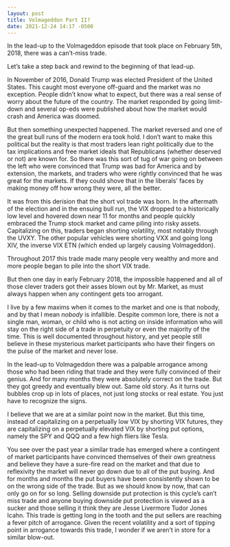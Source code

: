 ```yaml
---
layout: post
title: Volmageddon Part II?
date: 2021-12-24 14:17 -0500
---
```


In the lead-up to the Volmageddon episode that took place on February 5th, 2018, there was a can’t-miss trade.

Let’s take a step back and rewind to the beginning of that lead-up.

In November of 2016, Donald Trump was elected President of the United States. This caught most everyone off-guard and the market was no exception. People didn’t know what to expect, but there was a real sense of worry about the future of the country. The market responded by going limit-down and several op-eds were published about how the market would crash and America was doomed.

But then something unexpected happened. The market reversed and one of the great bull runs of the modern era took hold. I don’t want to make this political but the reality is that most traders lean right politically due to the tax implications and free market ideals that Republicans (whether deserved or not) are known for. So there was this sort of tug of war going on between the left who were convinced that Trump was bad for America and by extension, the markets, and traders who were rightly convinced that he was great for the markets. If they could shove that in the liberals’ faces by making money off how wrong they were, all the better.

It was from this derision that the short vol trade was born. In the aftermath of the election and in the ensuing bull run, the VIX dropped to a historically low level and hovered down near 11 for months and people quickly embraced the Trump stock market and came piling into risky assets. Capitalizing on this, traders began shorting volatility, most notably through the UVXY. The other popular vehicles were shorting VXX and going long XIV, the inverse VIX ETN (which ended up largely causing Volmageddon).

Throughout 2017 this trade made many people very wealthy and more and more people began to pile into the short VIX trade.

But then one day in early February 2018, the impossible happened and all of those clever traders got their asses blown out by Mr. Market, as must always happen when any contingent gets too arrogant.

I live by a few maxims when it comes to the market and one is that nobody, and by that I mean <i>nobody</i> is infallible. Despite common lore, there is not a single man, woman, or child who is not acting on inside information who will stay on the right side of a trade in perpetuity or even the majority of the time. This is well documented throughout history, and yet people still believe in these mysterious market participants who have their fingers on the pulse of the market and never lose.

In the lead-up to Volmageddon there was a palpable arrogance among those who had been riding that trade and they were fully convinced of their genius. And for many months they were absolutely correct on the trade. But they got greedy and eventually blew out. Same old story. As it turns out bubbles crop up in lots of places, not just long stocks or real estate. You just have to recognize the signs.

I believe that we are at a similar point now in the market. But this time, instead of capitalizing on a perpetually low VIX by shorting VIX futures, they are capitalizing on a perpetually elevated VIX by shorting put options, namely the SPY and QQQ and a few high fliers like Tesla.

You see over the past year a similar trade has emerged where a contingent of market participants have convinced themselves of their own greatness and believe they have a sure-fire read on the market and that due to reflexivity the market will never go down due to all of the put buying. And for months and months the put buyers have been consistently shown to be on the wrong side of the trade. But as we should know by now, that can only go on for so long. Selling downside put protection is this cycle’s can’t miss trade and anyone buying downside put protection is viewed as a sucker and those selling it think they are Jesse Livermore Tudor Jones Icahn. This trade is getting long in the tooth and the put sellers are reaching a fever pitch of arrogance. Given the recent volatility and a sort of tipping point in arrogance towards this trade, I wonder if we aren’t in store for a similar blow-out.
